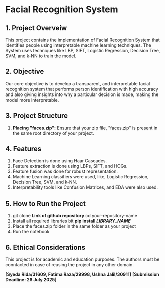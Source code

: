 # Facial Recognition System
## 1. Project Overveiw
This project contains the implementation of Facial Recognition System that identifies people using interpretable machine learning techniques. The System uses techniques like LBP, SIFT, Logistic Regression, Decision Tree, SVM, and k-NN to train the model.

## 2. Objective
Our core objective is to develop a transparent, and interpretable facial recognition system that performs person identification with high accuracy and also giving insights into why a particular decision is made, making the model more interpretable.

## 3. Project Structure
1. **Placing "faces.zip":** Ensure that your zip file, "faces.zip" is present in the same root directory of your project.

## 4. Features
1. Face Detection is done using Haar Cascades.
2. Feature extraction is done using LBPs, SIFT, and HOGs.
3. Feature fusion was done for robust representation.
4. Machine Learning classifiers were used, like, Logistic Regression, Decision Tree, SVM, and k-NN.
5. Interpretability tools like Confusion Matrices, and EDA were also used.

## 5. How to Run the Project
1. git clone **Link of github repository**
   cd your-repository-name
2. Install all required libraries bit **pip install *LIBRARY_NAME***
3. Place the faces.zip folder in the same folder as your project
4. Run the notebook

## 6. Ethical Considerations
This project is for academic and education purposes. The authors must be conntacted in case of reusing the project in any other domain.

**[Syeda Rida/31609, Fatima Raza/29998, Ushna Jalil/30911]**
**[Submission Deadline: 26 July 2025]**
